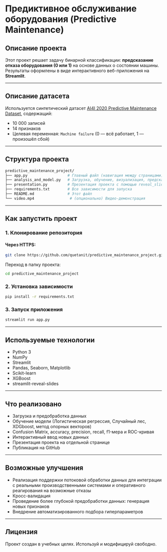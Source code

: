 # Предиктивное обслуживание оборудования (Predictive Maintenance)

## Описание проекта

Этот проект решает задачу бинарной классификации: **предсказание отказа оборудования (0 или 1)** на основе данных о состоянии машины.  
Результаты оформлены в виде интерактивного веб-приложения на **Streamlit**.

---

## Описание датасета

Используется синтетический датасет [AI4I 2020 Predictive Maintenance Dataset](https://archive.ics.uci.edu/dataset/601/predictive+maintenance+dataset), содержащий:

- 10 000 записей
- 14 признаков
- Целевая переменная: `Machine failure` (0 — всё работает, 1 — произошёл сбой)

---

## Структура проекта

```bash
predictive_maintenance_project/
├── app.py                  # Главный файл (навигация между страницами)
├── analysis_and_model.py   # Загрузка, обучение, визуализация, предсказания
├── presentation.py         # Презентация проекта с помощью reveal_slides
├── requirements.txt        # Все зависимости для запуска
├── README.md               # Этот файл
└── video.mp4                # (опционально) Видео-демонстрация
```

---

## Как запустить проект

### 1. Клонирование репозитория

#### Через HTTPS:
```bash
git clone https://github.com/quetanit/predictive_maintenance_project.git
```

Переход в папку проекта:
```bash
cd predictive_maintenance_project
```

### 2. Установка зависимости
```bash
pip install -r requirements.txt
```

### 3. Запуск приложения
```bash
streamlit run app.py
```

---

## Используемые технологии

- Python 3
- NumPy
- Streamlit
- Pandas, Seaborn, Matplotlib
- Scikit-learn
- XGBoost
- streamlit-reveal-slides

---

## 

## Что реализовано

- Загрузка и предобработка данных
- Обучение модели (Логистическая регрессия, Случайный лес, XDGboost, метод опорных векторов)
- Confusion Matrix, accuracy, precision, recall, f1-мера и ROC-кривая
- Интерактивный ввод новых данных
- Презентация проекта на отдельной странице
- Публикация на GitHub

---

## Возможные улучшения

- Реализация поддержки потоковой обработки данных для интеграции с реальными производственными системами и оперативного реагирования на возможные отказы
- Кросс-валидация
- Проведение более глубокой предобработки данных: генерация новых признаков
- Внедрение автоматизированного подбора гиперпараметров

---

## Лицензия

Проект создан в учебных целях. Используй и модифицируй свободно.
